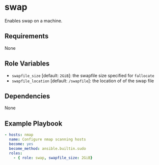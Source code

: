 # swap #

Enables swap on a machine.

## Requirements ##

None

## Role Variables ##

- `swapfile_size` [default: `2GiB`]: the swapfile size specified for `fallocate`
- `swapfile_location` [default: `/swapfile`]: the location of of the swap file

## Dependencies ##

None

## Example Playbook ##

```yaml
- hosts: nmap
  name: Configure nmap scanning hosts
  become: yes
  become_method: ansible.builtin.sudo
  roles:
    - { role: swap, swapfile_size: 2GiB}
```

